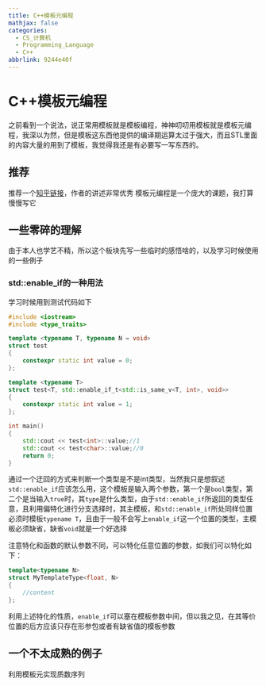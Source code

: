 ```yaml
---
title: C++模板元编程
mathjax: false
categories:
  - CS_计算机
  - Programming_Language
  - C++
abbrlink: 9244e40f
---
```



# C++模板元编程
之前看到一个说法，说正常用模板就是模板编程，神神叨叨用模板就是模板元编程，我深以为然，但是模板这东西他提供的编译期运算太过于强大，而且STL里面的内容大量的用到了模板，我觉得我还是有必要写一写东西的。

<!--more-->

## 推荐
推荐一个[知乎链接](https://zhuanlan.zhihu.com/p/378355217)，作者的讲述非常优秀
模板元编程是一个庞大的课题，我打算慢慢写它

## 一些零碎的理解
由于本人也学艺不精，所以这个板块先写一些临时的感悟啥的，以及学习时候使用的一些例子

### std::enable_if的一种用法

学习时候用到测试代码如下
```cpp
#include <iostream>
#include <type_traits>

template <typename T, typename N = void>
struct test
{
    constexpr static int value = 0;
};

template <typename T>
struct test<T, std::enable_if_t<std::is_same_v<T, int>, void>>
{
    constexpr static int value = 1;
};

int main()
{
    std::cout << test<int>::value;//1
    std::cout << test<char>::value;//0
    return 0;
}
```

通过一个迂回的方式来判断一个类型是不是int类型，当然我只是想叙述`std::enable_if`应该怎么用，这个模板是输入两个参数，第一个是`bool`类型，第二个是当输入`true`时，其`type`是什么类型，由于`std::enable_if`所返回的类型任意，且利用偏特化进行分支选择时，其主模板，和`std::enable_if`所处同样位置必须时模板`typename T`，且由于一般不会写上`enable_if`这一个位置的类型，主模板必须缺省，缺省`void`就是一个好选择

注意特化和函数的默认参数不同，可以特化任意位置的参数，如我们可以特化如下：
```cpp
template<typename N>
struct MyTemplateType<float, N>
{
    //content
};
```

利用上述特化的性质，`enable_if`可以塞在模板参数中间，但以我之见，在其等价位置的后方应该只存在形参包或者有缺省值的模板参数

## 一个不太成熟的例子
利用模板元实现质数序列